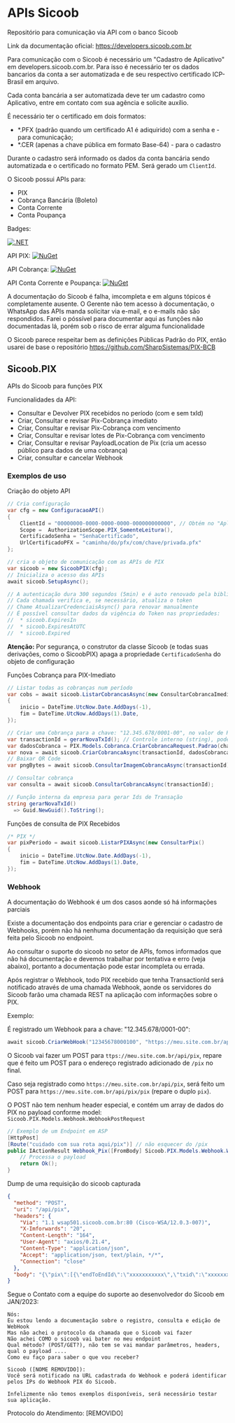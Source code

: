 
# APIs Sicoob
Repositório para comunicação via API com o banco Sicoob

Link da documentação oficial: https://developers.sicoob.com.br

Para comunicação com o Sicoob é necessário um "Cadastro de Aplicativo" em developers.sicoob.com.br. 
Para isso é necessário ter os dados bancarios da conta a ser automatizada e de seu respectivo certificado ICP-Brasil em arquivo.

Cada conta bancária a ser automatizada deve ter um cadastro como Aplicativo, entre em contato com sua agência e solicite auxílio.

É necessário ter o certificado em dois formatos: 
* *.PFX (padrão quando um certificado A1 é adiquirido) com a senha e - para comunicação;
* *.CER (apenas a chave pública em formato Base-64) - para o cadastro

Durante o cadastro será informado os dados da conta bancária sendo automatizada e o certificado no formato PEM. Será gerado um `ClientId`.

O Sicoob possui APIs para:
* PIX
* Cobrança Bancária (Boleto)
* Conta Corrente
* Conta Poupança

Badges:

[![.NET](https://github.com/SharpSistemas/SicoobAPI/actions/workflows/dotnet.yml/badge.svg)](https://github.com/SharpSistemas/SicoobAPI)

API PIX:
[![NuGet](https://buildstats.info/nuget/Sicoob.PIX)](https://www.nuget.org/packages/Sicoob.PIX)

API Cobrança: 
[![NuGet](https://buildstats.info/nuget/Sicoob.Cobranca)](https://www.nuget.org/packages/Sicoob.Cobranca)

API Conta Corrente e Poupança: 
[![NuGet](https://buildstats.info/nuget/Sicoob.Conta)](https://www.nuget.org/packages/Sicoob.Conta)

A documentação do Sicoob é falha, imcompleta e em alguns tópicos é completamente ausente.
O Gerente não tem acesso à documentação, o WhatsApp das APIs manda solicitar via e-mail, e o e-mails não são respondidos.
Farei o póssível para documentar aqui as funções não documentadas lá, porém sob o risco de errar alguma funcionalidade

O Sicoob parece respeitar bem as definições Públicas Padrão do PIX, então usarei de base o repositório https://github.com/SharpSistemas/PIX-BCB

## Sicoob.PIX

APIs do Sicoob para funções PIX

Funcionalidades da API:
* Consultar e Devolver PIX recebidos no período (com e sem txId)
* Criar, Consultar e revisar Pix-Cobrança imediato
* Criar, Consultar e revisar Pix-Cobrança com vencimento
* Criar, Consultar e revisar lotes de Pix-Cobrança com vencimento
* Criar, Consultar e revisar PayloadLocation de Pix (cria um acesso público para dados de uma cobrança)
* Criar, consultar e cancelar Webhook

### Exemplos de uso

Criação do objeto API

~~~C#
// Cria configuração
var cfg = new ConfiguracaoAPI()
{
    ClientId = "00000000-0000-0000-0000-000000000000", // Obtém no "Aplicativo" no developers.sicoob.com.br
    Scope =  AuthorizationScope.PIX_SomenteLeitura(),
    CertificadoSenha = "SenhaCertificado",
    UrlCertificadoPFX = "caminho/do/pfx/com/chave/privada.pfx"
};

// cria o objeto de comunicação com as APIs de PIX
var sicoob = new SicoobPIX(cfg);
// Inicializa o acesso das APIs
await sicoob.SetupAsync();

// A autenticação dura 300 segundos (5min) e é auto renovado pela biblioteca
// Cada chamada verifica e, se necessário, atualiza o token
// Chame AtualizarCredenciaisAsync() para renovar manualmente
// É possível consultar dados da vigência do Token nas propriedades:
//  * sicoob.ExpiresIn
//  * sicoob.ExpiresAtUTC
//  * sicoob.Expired
~~~
**Atenção:** Por segurança, o construtor da classe Sicoob (e todas suas derivações, como o SicoobPIX) apaga a propriedade `CertificadoSenha` do objeto de configuração

Funções Cobrança para PIX-Imediato
~~~C#
// Listar todas as cobranças num período
var cobs = await sicoob.ListarCobrancasAsync(new ConsultarCobrancaImediata
{
    inicio = DateTime.UtcNow.Date.AddDays(-1),
    fim = DateTime.UtcNow.AddDays(1).Date,
});

// Criar uma Cobrança para a chave: "12.345.678/0001-00", no valor de R$ 19,90, com limite de 1h para pagamento
var transactionId = gerarNovaTxId(); // Controle interno (string), pode ser um guid (pattern: ^[a-zA-Z0-9]{26,35}$)
var dadosCobranca = PIX.Models.Cobranca.CriarCobrancaRequest.Padrao(chave: "12345678000100", valor: 19.90M, expiracaoSegundos: 3600));
var nova = await sicoob.CriarCobrancaAsync(transactionId, dadosCobranca);
// Baixar QR Code
var pngBytes = await sicoob.ConsultarImagemCobrancaAsync(transactionId);

// Consultar cobrança
var consulta = await sicoob.ConsultarCobrancaAsync(transactionId);

// Função interna da empresa para gerar Ids de Transação
string gerarNovaTxId()
  => Guid.NewGuid().ToString();
~~~

Funções de consulta de PIX Recebidos
~~~C#
/* PIX */
var pixPeriodo = await sicoob.ListarPIXAsync(new ConsultarPix()
{
    inicio = DateTime.UtcNow.Date.AddDays(-1),
    fim = DateTime.UtcNow.AddDays(1).Date,
});
~~~

### Webhook

A documentação do Webhook é um dos casos aonde só há informações parciais

Existe a documentação dos endpoints para criar e gerenciar o cadastro de Webhooks, porém não há nenhuma documentação da requisição que será feita pelo Sicoob no endpoint.

Ao consultar o suporte do sicoob no setor de APIs, fomos informados que não há documentação e devemos trabalhar por tentativa e erro (veja abaixo), portanto a documentação pode estar incompleta ou errada.


Após registrar o Webhook, todo PIX recebido que tenha TransactionId será notificado através de uma chamada Webhook, 
aonde os servidores do Sicoob farão uma chamada REST na aplicação com informações sobre o PIX.

Exemplo:

É registrado um Webhook para a chave: "12.345.678/0001-00":
~~~ C#
await sicoob.CriarWebHook("12345678000100", "https://meu.site.com.br/api/");
~~~

O Sicoob vai fazer um POST para `ttps://meu.site.com.br/api/pix`, repare que é feito um POST para o endereço registrado adicionado de `/pix` no final.

Caso seja registrado como `https://meu.site.com.br/api/pix`, será feito um POST para `https://meu.site.com.br/api/pix/pix` (repare o duplo `pix`).

O POST não tem nenhum header especial, e contém um array de dados do PIX no payload conforme model: `Sicoob.PIX.Models.Webhook.WebhookPostRequest`

~~~C# 
// Exemplo de um Endpoint em ASP
[HttpPost]
[Route("cuidado com sua rota aqui/pix")] // não esquecer do /pix
public IActionResult Webhook_Pix([FromBody] Sicoob.PIX.Models.Webhook.WebhookPostRequest payload){
    // Processa o payload
    return Ok();
}
~~~

Dump de uma requisição do sicoob capturada
~~~ JSON
{
  "method": "POST",
  "uri": "/api/pix",
  "headers": {
    "Via": "1.1 wsap501.sicoob.com.br:80 (Cisco-WSA/12.0.3-007)",
    "X-Imforwards": "20",
    "Content-Length": "164",
    "User-Agent": "axios/0.21.4",
    "Content-Type": "application/json",
    "Accept": "application/json, text/plain, */*",
    "Connection": "close"
  },
  "body": "{\"pix\":[{\"endToEndId\":\"xxxxxxxxxxx\",\"txid\":\"xxxxxxxxxxx\",\"valor\":\"xxx.xx\",\"horario\":\"2020-01-01T00:00:00.000Z\",\"devolucoes\":[]}]}",
}
~~~


Segue o Contato com a equipe do suporte ao desenvolvedor do Sicoob em JAN/2023:
~~~
Nós: 
Eu estou lendo a documentação sobre o registro, consulta e edição de WebHook
Mas não achei o protocolo da chamada que o Sicoob vai fazer
Não achei COMO o sicoob vai bater no meu endpoint
Qual método? (POST/GET?), não tem se vai mandar parâmetros, headers, qual o payload ....
Como eu faço para saber o que vou receber?

Sicoob ([NOME REMOVIDO]):
Você será notificado na URL cadastrada do Webhook e poderá identificar pelos IPs do Webhook PIX do Sicoob.

Infelizmente não temos exemplos disponíveis, será necessário testar sua aplicação.
~~~
Protocolo do Atendimento: [REMOVIDO]

